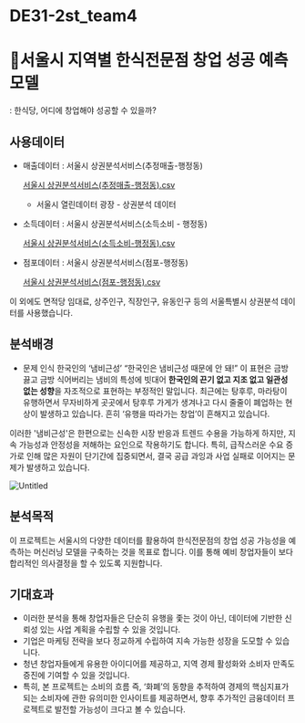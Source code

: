 # DE31-2st_team4
# 🍙서울시 지역별 한식전문점 창업 성공 예측 모델
: 한식당, 어디에 창업해야 성공할 수 있을까?

## 사용데이터
- 매출데이터 : 서울시 상권분석서비스(추정매출-행정동)
    
    [서울시 상권분석서비스(추정매출-행정동).csv](https://prod-files-secure.s3.us-west-2.amazonaws.com/94cbcb92-8bd8-4a34-9a32-a748300f9772/de9f1383-87d0-45b0-9ee4-78671f26e3cf/%EC%84%9C%EC%9A%B8%EC%8B%9C_%EC%83%81%EA%B6%8C%EB%B6%84%EC%84%9D%EC%84%9C%EB%B9%84%EC%8A%A4(%EC%B6%94%EC%A0%95%EB%A7%A4%EC%B6%9C-%ED%96%89%EC%A0%95%EB%8F%99).csv)
    
    - 서울시 열린데이터 광장 - 상권분석 데이터
- 소득데이터 : 서울시 상권분석서비스(소득소비 -  행정동)
    
    [서울시 상권분석서비스(소득소비-행정동).csv](https://prod-files-secure.s3.us-west-2.amazonaws.com/94cbcb92-8bd8-4a34-9a32-a748300f9772/3e5e220c-beb8-4ba4-af9a-9eb380c7ac9a/%EC%84%9C%EC%9A%B8%EC%8B%9C_%EC%83%81%EA%B6%8C%EB%B6%84%EC%84%9D%EC%84%9C%EB%B9%84%EC%8A%A4(%EC%86%8C%EB%93%9D%EC%86%8C%EB%B9%84-%ED%96%89%EC%A0%95%EB%8F%99).csv)
    
- 점포데이터 : 서울시 상권분석서비스(점포-행정동)
    
    [서울시 상권분석서비스(점포-행정동).csv](https://prod-files-secure.s3.us-west-2.amazonaws.com/94cbcb92-8bd8-4a34-9a32-a748300f9772/50955f83-356e-42c7-ae19-d7e88ed56249/%EC%84%9C%EC%9A%B8%EC%8B%9C_%EC%83%81%EA%B6%8C%EB%B6%84%EC%84%9D%EC%84%9C%EB%B9%84%EC%8A%A4(%EC%A0%90%ED%8F%AC-%ED%96%89%EC%A0%95%EB%8F%99).csv)
    
이 외에도 면적당 임대료, 상주인구, 직장인구, 유동인구 등의 서울특별시 상권분석 데이터를 사용했습니다.

## 분석배경

- 문제 인식 
한국인의 ‘냄비근성’
“한국인은 냄비근성 때문에 안 돼!” 이 표현은 금방 끓고 금방 식어버리는 냄비의 특성에 빗대어 **한국인의 끈기 없고 지조 없고 일관성 없는 성향**을 자조적으로 표현하는 부정적인 말입니다.
최근에는 탕후루, 마라탕이 유행하면서 무자비하게 곳곳에서 탕후루 가게가 생겨나고 다시 줄줄이 폐업하는 현상이 발생하고 있습니다. 흔히 ‘유행을 따라가는 창업’이 흔해지고 있습니다. 

이러한 '냄비근성'은 한편으로는 신속한 시장 반응과 트렌드 수용을 가능하게 하지만, 지속 가능성과 안정성을 저해하는 요인으로 작용하기도 합니다. 특히, 급작스러운 수요 증가로 인해 많은 자원이 단기간에 집중되면서, 결국 공급 과잉과 사업 실패로 이어지는 문제가 발생하고 있습니다.

![Untitled](https://prod-files-secure.s3.us-west-2.amazonaws.com/94cbcb92-8bd8-4a34-9a32-a748300f9772/7f1b3cb6-1411-471b-aa28-adeaa2f18730/Untitled.png)

## 분석목적

이 프로젝트는 서울시의 다양한 데이터를 활용하여 한식전문점의 창업 성공 가능성을 예측하는 머신러닝 모델을 구축하는 것을 목표로 합니다. 이를 통해 예비 창업자들이 보다 합리적인 의사결정을 할 수 있도록 지원합니다.

## 기대효과

- 이러한 분석을 통해 창업자들은 단순히 유행을 좇는 것이 아닌, 데이터에 기반한 신뢰성 있는 사업 계획을 수립할 수 있을 것입니다.
- 기업은 마케팅 전략을 보다 정교하게 수립하여 지속 가능한 성장을 도모할 수 있습니다.
- 청년 창업자들에게 유용한 아이디어를 제공하고, 지역 경제 활성화와 소비자 만족도 증진에 기여할 수 있을 것입니다.
- 특히, 본 프로젝트는 소비의 흐름 즉, ‘화폐’의 동향을 추적하여 경제의 핵심지표가 되는 소비자에 관한 유의미한 인사이트를 제공하면서,
향후 추가적인 금융데이터 프로젝트로 발전할 가능성이 크다고 볼 수 있습니다.




